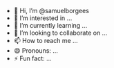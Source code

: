 - 👋 Hi, I’m @samuelborgees
- 👀 I’m interested in ...
- 🌱 I’m currently learning ...
- 💞️ I’m looking to collaborate on ...
- 📫 How to reach me ...
- 😄 Pronouns: ...
- ⚡ Fun fact: ...

<!---
samuelborgees/samuelborgees is a ✨ special ✨ repository because its `README.md` (this file) appears on your GitHub profile.
You can click the Preview link to take a look at your changes.
--->
